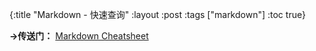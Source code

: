 {:title "Markdown - 快速查询"
 :layout :post
 :tags  ["markdown"]
 :toc true}

 **→传送门：** [Markdown Cheatsheet](https://github.com/adam-p/markdown-here/wiki/Markdown-Cheatsheet)
